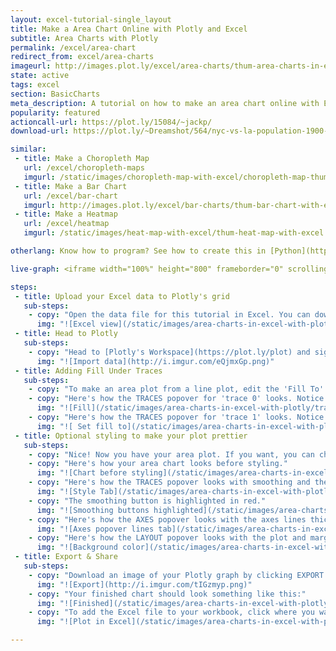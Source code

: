 ```yaml
---
layout: excel-tutorial-single_layout
title: Make a Area Chart Online with Plotly and Excel
subtitle: Area Charts with Plotly
permalink: /excel/area-chart
redirect_from: excel/area-charts
imageurl: http://images.plot.ly/excel/area-charts/thum-area-charts-in-excel-with-plotly.png
state: active
tags: excel
section: BasicCharts
meta_description: A tutorial on how to make an area chart online with Excel.
popularity: featured
actioncall-url: https://plot.ly/15084/~jackp/
download-url: https://plot.ly/~Dreamshot/564/nyc-vs-la-population-1900-2010.csv

similar:
 - title: Make a Choropleth Map
   url: /excel/choropleth-maps
   imgurl: /static/images/choropleth-map-with-excel/choropleth-map-thumb.png
 - title: Make a Bar Chart
   url: /excel/bar-chart
   imgurl: http://images.plot.ly/excel/bar-charts/thum-bar-chart-with-excel.png
 - title: Make a Heatmap
   url: /excel/heatmap
   imgurl: /static/images/heat-map-with-excel/thum-heat-map-with-excel.png

otherlang: Know how to program? See how to create this in [Python](https://plot.ly/python/filled-area-plots/) or [R](https://plot.ly/r/filled-area-plots/).

live-graph: <iframe width="100%" height="800" frameborder="0" scrolling="no" src="https://plot.ly/~Dreamshot/564/nyc-vs-la-population-1900-2010.embed"></iframe>

steps:
 - title: Upload your Excel data to Plotly's grid
   sub-steps:
    - copy: "Open the data file for this tutorial in Excel. You can download the file here in [CSV format](https://plot.ly/~Dreamshot/564/nyc-vs-la-population-1900-2010.csv)"
      img: "![Excel view](/static/images/area-charts-in-excel-with-plotly/excel-data.png)"
 - title: Head to Plotly
   sub-steps:
    - copy: "Head to [Plotly's Workspace](https://plot.ly/plot) and sign into your free Plotly account. Go to 'Import', click 'Upload a file', then choose your Excel file to upload. Your Excel file will now open in Plotly's grid. For more about Plotly's grid, see [this tutorial](/add-data-to-the-plotly-grid/)"
      img: "![Import data](http://i.imgur.com/eQjmxGp.png)"
 - title: Adding Fill Under Traces
   sub-steps:
    - copy: "To make an area plot from a line plot, edit the 'Fill To' attribute in the MODE tab of the TRACES popover."
    - copy: "Here's how the TRACES popover for 'trace 0' looks. Notice 'Fill To' has been set to 'Y=0'."
      img: "![Fill](/static/images/area-charts-in-excel-with-plotly/traces-popover-fill-to.png)"
    - copy: "Here's how the TRACES popover for 'trace 1' looks. Notice 'Fill To' has been set to 'Next Y'."
      img: "![ Set fill to](/static/images/area-charts-in-excel-with-plotly/fill-to-next-y.png)"
 - title: Optional styling to make your plot prettier
   sub-steps:
    - copy: "Nice! Now you have your area plot. If you want, you can change the colors and apply smoothing to the lines to get a chart that looks like one at the top of the tutorial."
    - copy: "Here's how your area chart looks before styling."
      img: "![Chart before styling](/static/images/area-charts-in-excel-with-plotly/chart-before-styling.png)"
    - copy: "Here's how the TRACES popover looks with smoothing and the change of colors."
      img: "![Style Tab](/static/images/area-charts-in-excel-with-plotly/style-tab.png)"
    - copy: "The smoothing button is highlighted in red."
      img: "![Smoothing buttons highlighted](/static/images/area-charts-in-excel-with-plotly/smoothing-button-highlighted.png)"
    - copy: "Here's how the AXES popover looks with the axes lines thickened and made white."
      img: "![Axes popover lines tab](/static/images/area-charts-in-excel-with-plotly/axes-lines.png)"
    - copy: "Here's how the LAYOUT popover looks with the plot and margin background color changed to grey."
      img: "![Background color](/static/images/area-charts-in-excel-with-plotly/layout-general.png)"
 - title: Export & Share
   sub-steps:
    - copy: "Download an image of your Plotly graph by clicking EXPORT on the toolbar."
      img: "![Export](http://i.imgur.com/tIGzmyp.png)"
    - copy: "Your finished chart should look something like this:"
      img: "![Finished](/static/images/area-charts-in-excel-with-plotly/finished-chart.png)"
    - copy: "To add the Excel file to your workbook, click where you want to insert the picture inside Excel. On the INSERT tab inside Excel, in the ILLUSTRATIONS group, click PICTURE. Locate the Plotly graph image that you downloaded and then double-click it. Notice that we also copy-pasted the Plotly graph link in a cell for easy access to the interactive Plotly version."
      img: "![Plot in Excel](/static/images/area-charts-in-excel-with-plotly/image-in-excel.png)"

---
```


